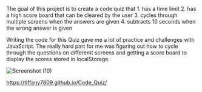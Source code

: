 The goal of this project is to create a code quiz that 
    1. has a time limit
    2. has a high score board that can be cleared by the user
    3. cycles through multiple screens when the answers are given
    4. subtracts 10 seconds when the wrong answer is given

Writing the code for this Quiz gave me a lot of practice and challenges with JavaScript. The really hard part for me was figuring out how to cycle through the questions on differemt screens and getting a score board to display the scores stored in localStorage.


![Screenshot (10)](https://user-images.githubusercontent.com/97773921/159149194-a4bc862a-30c4-4a5f-b80a-3e55b628614d.png)

https://tiffany7809.github.io/Code_Quiz/